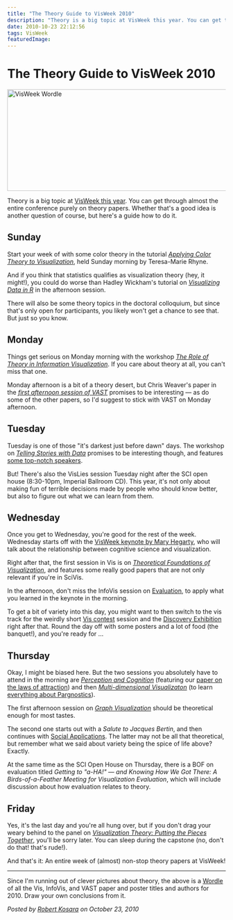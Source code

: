 ```yaml
---
title: "The Theory Guide to VisWeek 2010"
description: "Theory is a big topic at VisWeek this year. You can get through almost the entire conference purely on theory papers. Whether that's a good idea is another question of course, but here's a guide how to do it."
date: 2010-10-23 22:12:56
tags: VisWeek
featuredImage:
---
```


# The Theory Guide to VisWeek 2010

<a href="http://eagereyes.org/blog/2010/theory-guide-to-visweek"><img src="https://media.eagereyes.org/media/2010/visweekwordle.png" alt="VisWeek Wordle" width="560" height="234" /></a>

Theory is a big topic at <a href="http://vis.computer.org/VisWeek2010/" target="_blank">VisWeek this year</a>. You can get through almost the entire conference purely on theory papers. Whether that's a good idea is another question of course, but here's a guide how to do it.

## Sunday

Start your week of with some color theory in the tutorial <em><a href="http://vis.computer.org/VisWeek2010/session/tutorials.html#Applying%20Color%20Theory%20to%20Visualization" target="_blank">Applying Color Theory to Visualization</a></em>, held Sunday morning by Teresa-Marie Rhyne.

And if you think that statistics qualifies as visualization theory (hey, it might!), you could do worse than Hadley Wickham's tutorial on <em><a href="http://vis.computer.org/VisWeek2010/session/tutorials.html#Visualizing%20Data%20in%20R" target="_blank">Visualizing Data in R</a></em> in the afternoon session.

There will also be some theory topics in the doctoral colloquium, but since that's only open for participants, you likely won't get a chance to see that. But just so you know.

## Monday

Things get serious on Monday morning with the workshop <em><a href="http://eagereyes.org/infovis-theory-workshop">The Role of Theory in Information Visualization</a></em>. If you care about theory at all, you can't miss that one.

Monday afternoon is a bit of a theory desert, but Chris Weaver's paper in the <em><a href="http://vis.computer.org/VisWeek2010/vast/sessions_papers.html#Space,%20Time,%20and%20Multivariate%20Analytics" target="_blank">first afternoon session of VAST</a></em> promises to be interesting — as do some of the other papers, so I'd suggest to stick with VAST on Monday afternoon.

## Tuesday

Tuesday is one of those "it's darkest just before dawn" days. The workshop on <em><a href="http://vis.computer.org/VisWeek2010/session/workshops.html#Telling%20Stories%20with%20Data" target="_blank">Telling Stories with Data</a></em> promises to be interesting though, and features <a href="http://thevcl.com/storytelling/" target="_blank">some top-notch speakers</a>.

But! There's also the VisLies session Tuesday night after the SCI open house (8:30-10pm, Imperial Ballroom CD). This year, it's not only about making fun of terrible decisions made by people who should know better, but also to figure out what we can learn from them.

## Wednesday

Once you get to Wednesday, you're good for the rest of the week. Wednesday starts off with the <a href="http://vis.computer.org/VisWeek2010/session/keynote.html" target="_blank">VisWeek keynote by Mary Hegarty</a>, who will talk about the relationship between cognitive science and visualization.

Right after that, the first session in Vis is on <em><a href="http://vis.computer.org/VisWeek2010/vis/sessions_papers.html#Theoretical%20Foundations%20of%20Visualization" target="_blank">Theoretical Foundations of Visualization</a></em>, and features some really good papers that are not only relevant if you're in SciVis.

In the afternoon, don't miss the InfoVis session on <a href="http://vis.computer.org/VisWeek2010/infovis/sessions_papers.html#Evaluation" target="_blank">Evaluation</a>, to apply what you learned in the keynote in the morning.

To get a bit of variety into this day, you might want to then switch to the vis track for the weirdly short <a href="http://vis.computer.org/VisWeek2010/vis/sessions_contest.html" target="_blank">Vis contest</a> session and the <a href="http://vis.computer.org/VisWeek2010/session/discovery.html" target="_blank">Discovery Exhibition</a> right after that. Round the day off with some posters and a lot of food (the banquet!), and you're ready for …

## Thursday

Okay, I might be biased here. But the two sessions you absolutely have to attend in the morning are <em><a href="http://vis.computer.org/VisWeek2010/infovis/sessions_papers.html#Perception%20and%20Cognition" target="_blank">Perception and Cognition</a></em> (featuring our <a href="http://eagereyes.org/papers/2010/laws-of-attraction">paper on the laws of attraction</a>) and then <em><a href="http://vis.computer.org/VisWeek2010/infovis/sessions_papers.html#Multi-dimensional%20Visualization" target="_blank">Multi-dimensional Visualizaton</a></em> (to learn <a href="http://eagereyes.org/papers/2010/pargnostics">everything about Pargnostics</a>).

The first afternoon session on <em><a href="http://vis.computer.org/VisWeek2010/infovis/sessions_papers.html#Graph%20Visualization" target="_blank">Graph Visualization</a></em> should be theoretical enough for most tastes.

The second one starts out with a <em>Salute to Jacques Bertin</em>, and then continues with <a href="http://vis.computer.org/VisWeek2010/infovis/sessions_papers.html#Social%20Applications" target="_blank">Social Applications</a>. The latter may not be all that theoretical, but remember what we said about variety being the spice of life above? Exactly.

At the same time as the SCI Open House on Thursday, there is a BOF on evaluation titled <em>Getting to "a-HA!" — and Knowing How We Got There: A Birds-of-a-Feather Meeting for Visualization Evaluation</em>, which will include discussion about how evaluation relates to theory.

## Friday

Yes, it's the last day and you're all hung over, but if you don't drag your weary behind to the panel on <em><a href="http://vis.computer.org/VisWeek2010/session/panels.html#Visualization%20Theory" target="_blank">Visualization Theory: Putting the Pieces Together</a></em>, you'll be sorry later. You can sleep during the capstone (no, don't do that! that's rude!).

And that's it: An entire week of (almost) non-stop theory papers at VisWeek!

<hr />

Since I'm running out of clever pictures about theory, the above is a <a href="http://www.wordle.net/" target="_blank">Wordle</a> of all the Vis, InfoVis, and VAST paper and poster titles and authors for 2010. Draw your own conclusions from it.


_Posted by <a href="/about">Robert Kosara</a> on October 23, 2010_


